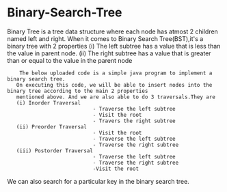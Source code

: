 # Binary-Search-Tree

Binary Tree is a tree data structure where each node has atmost 2 children named left and right.
When it comes to Binary Search Tree(BST),it's a binary tree with 2 properties
  (i) The left subtree has a value that is less than the value in parent node.
  (ii) The right subtree has a value that is greater than or equal to the value in the parent node
  
        The below uploaded code is a simple java program to implement a binary search tree.
       On executing this code, we will be able to insert nodes into the binary tree according to the main 2 properties 
       mentioned above. And we are also able to do 3 traversals.They are
       (i) Inorder Traversal
								- Traverse the left subtree
								- Visit the root
								- Travers the right subtree
       (ii) Preorder Traversal
			 					- Visit the root
								- Traverse the left subtree
								- Traverse the right subtree
       (iii) Postorder Traversal
			 					- Traverse the left subtree
								- Traverse the right subtree
								-Visit the root
			
			
We can also search for a particular key in the binary search tree.
       
 

